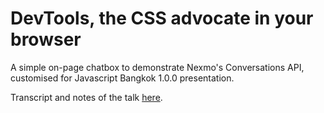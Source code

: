 # DevTools, the CSS advocate in your browser

A simple on-page chatbox to demonstrate Nexmo's Conversations API, customised for Javascript Bangkok 1.0.0 presentation.

Transcript and notes of the talk [here](TRANSCRIPT.md).